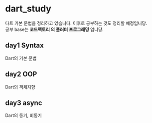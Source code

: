 # dart_study

다트 기본 문법을 정리하고 있습니다. 이후로 공부하는 것도 정리할 예정입니당.  
공부 base는 **코드팩토리 의 플러터 프로그래밍** 입니당.



## day1 Syntax
Dart의 기본 문법  

## day2 OOP
Dart의 객체지향

## day3 async  
Dart의 동기, 비동기  
